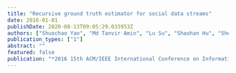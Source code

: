 ```yaml
---
title: "Recursive ground truth estimator for social data streams"
date: 2016-01-01
publishDate: 2020-08-13T09:05:29.033953Z
authors: ["Shuochao Yao", "Md Tanvir Amin", "Lu Su", "Shaohan Hu", "Shen Li", "Shiguang Wang", "Yiran Zhao", "Tarek Abdelzaher", "Lance Kaplan", "Charu Aggarwal", " others"]
publication_types: ["1"]
abstract: ""
featured: false
publication: "*2016 15th ACM/IEEE International Conference on Information Processing in Sensor Networks (IPSN)*"
---
```


